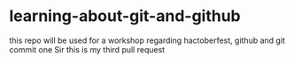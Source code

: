 # learning-about-git-and-github
this repo will be used for a workshop regarding hactoberfest, github and git
commit one
Sir this is my third pull request

